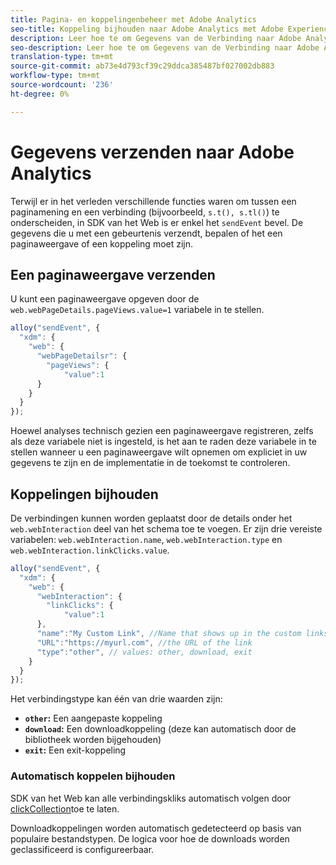 ```yaml
---
title: Pagina- en koppelingenbeheer met Adobe Analytics
seo-title: Koppeling bijhouden naar Adobe Analytics met Adobe Experience Platform Web SDK
description: Leer hoe te om Gegevens van de Verbinding naar Adobe Analytics met het Web SDK van het Experience Platform te verzenden
seo-description: Leer hoe te om Gegevens van de Verbinding naar Adobe Analytics met het Web SDK van het Experience Platform te verzenden
translation-type: tm+mt
source-git-commit: ab73e4d793cf39c29ddca385487bf027002db883
workflow-type: tm+mt
source-wordcount: '236'
ht-degree: 0%

---
```



# Gegevens verzenden naar Adobe Analytics

Terwijl er in het verleden verschillende functies waren om tussen een paginamening en een verbinding (bijvoorbeeld, `s.t(), s.tl()`) te onderscheiden, in SDK van het Web is er enkel het `sendEvent` bevel. De gegevens die u met een gebeurtenis verzendt, bepalen of het een paginaweergave of een koppeling moet zijn.

## Een paginaweergave verzenden

U kunt een paginaweergave opgeven door de `web.webPageDetails.pageViews.value=1` variabele in te stellen.

```javascript
alloy("sendEvent", {
  "xdm": {
    "web": {
      "webPageDetailsr": {
        "pageViews": {
            "value":1
      }
    }
  }
});
```

Hoewel analyses technisch gezien een paginaweergave registreren, zelfs als deze variabele niet is ingesteld, is het aan te raden deze variabele in te stellen wanneer u een paginaweergave wilt opnemen om expliciet in uw gegevens te zijn en de implementatie in de toekomst te controleren.

## Koppelingen bijhouden

De verbindingen kunnen worden geplaatst door de details onder het `web.webInteraction` deel van het schema toe te voegen. Er zijn drie vereiste variabelen: `web.webInteraction.name`, `web.webInteraction.type` en `web.webInteraction.linkClicks.value`.

```javascript
alloy("sendEvent", {
  "xdm": {
    "web": {
      "webInteraction": {
        "linkClicks": {
            "value":1
      },
      "name":"My Custom Link", //Name that shows up in the custom links report
      "URL":"https://myurl.com", //the URL of the link
      "type":"other", // values: other, download, exit
    }
  }
});
```

Het verbindingstype kan één van drie waarden zijn:

* **`other`:** Een aangepaste koppeling
* **`download`:** Een downloadkoppeling (deze kan automatisch door de bibliotheek worden bijgehouden)
* **`exit`:** Een exit-koppeling

### Automatisch koppelen bijhouden

SDK van het Web kan alle verbindingskliks automatisch volgen door [clickCollection](../../fundamentals/configuring-the-sdk.md#clickCollectionEnabled)toe te laten.

Downloadkoppelingen worden automatisch gedetecteerd op basis van populaire bestandstypen. De logica voor hoe de downloads worden geclassificeerd is configureerbaar.
